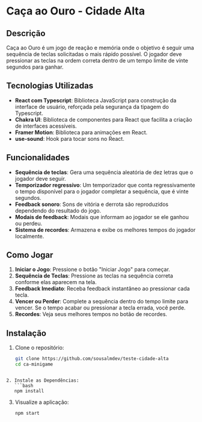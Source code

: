 # Caça ao Ouro - Cidade Alta

## Descrição

Caça ao Ouro é um jogo de reação e memória onde o objetivo é seguir uma sequência de teclas solicitadas o mais rápido possível. O jogador deve pressionar as teclas na ordem correta dentro de um tempo limite de vinte segundos para ganhar.

## Tecnologias Utilizadas

- **React com Typescript**: Biblioteca JavaScript para construção da interface de usuário, reforçada pela segurança da tipagem do Typescript.
- **Chakra UI**: Biblioteca de componentes para React que facilita a criação de interfaces acessíveis.
- **Framer Motion**: Biblioteca para animações em React.
- **use-sound**: Hook para tocar sons no React.


## Funcionalidades

- **Sequência de teclas**: Gera uma sequência aleatória de dez letras que o jogador deve seguir.
- **Temporizador regressivo**: Um temporizador que conta regressivamente o tempo disponível para o jogador completar a sequência, que é vinte segundos.
- **Feedback sonoro**: Sons de vitória e derrota são reproduzidos dependendo do resultado do jogo.
- **Modais de feedback**: Modais que informam ao jogador se ele ganhou ou perdeu.
- **Sistema de recordes**: Armazena e exibe os melhores tempos do jogador localmente.

## Como Jogar

1. **Iniciar o Jogo**: Pressione o botão "Iniciar Jogo" para começar.
2. **Sequência de Teclas**: Pressione as teclas na sequência correta conforme elas aparecem na tela.
3. **Feedback Imediato**: Receba feedback instantâneo ao pressionar cada tecla.
4. **Vencer ou Perder**: Complete a sequência dentro do tempo limite para vencer. Se o tempo acabar ou pressionar a tecla errada, você perde.
5. **Recordes**: Veja seus melhores tempos no botão de recordes.

## Instalação

1. Clone o repositório:
   ```bash
   git clone https://github.com/sousalmdev/teste-cidade-alta
   cd ca-minigame
```

2. Instale as Dependências:
   ```bash 
   npm install
```

3. Visualize a aplicação:
   ```bash 
   npm start
   ```
   